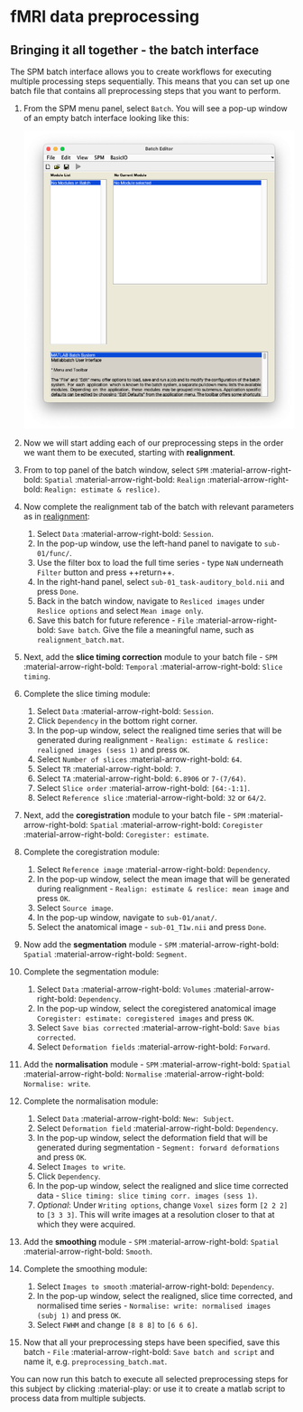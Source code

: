# fMRI data preprocessing

## Bringing it all together - the batch interface

The SPM batch interface allows you to create workflows for executing multiple processing steps sequentially. This means that you can set up one batch file that contains all preprocessing steps that you want to perform. 

1. From the SPM menu panel, select `Batch`. You will see a pop-up window of an empty batch interface looking like this:

    ![](../../../assets/figures/batch.png)

2. Now we will start adding each of our preprocessing steps in the order we want them to be executed, starting with **realignment**. 
3. From to top panel of the batch window, select `SPM` :material-arrow-right-bold: `Spatial` :material-arrow-right-bold: `Realign` :material-arrow-right-bold: `Realign: estimate & reslice)`. 
4. Now complete the realignment tab of the batch with relevant parameters as in [realignment](./realignment.md):
    1. Select `Data` :material-arrow-right-bold: `Session`. 
    2. In the pop-up window, use the left-hand panel to navigate to `sub-01/func/`. 
    3. Use the filter box to load the full time series - type `NaN` underneath `Filter` button and press ++return++.
    4. In the right-hand panel, select `sub-01_task-auditory_bold.nii` and press `Done`.
    5. Back in the batch window, navigate to `Resliced images` under `Reslice options` and select `Mean image only`. 
    6. Save this batch for future reference - `File` :material-arrow-right-bold: `Save batch`. Give the file a meaningful name, such as `realignment_batch.mat`.
5. Next, add the **slice timing correction** module to your batch file -  `SPM` :material-arrow-right-bold: `Temporal` :material-arrow-right-bold: `Slice timing`.
6. Complete the slice timing module:
    1. Select `Data` :material-arrow-right-bold: `Session`.
    2. Click `Dependency` in the bottom right corner.
    3. In the pop-up window, select the realigned time series that will be generated during realignment - `Realign: estimate & reslice: realigned images (sess 1)` and press `OK`.
    4. Select `Number of slices` :material-arrow-right-bold: `64`.
    5. Select `TR` :material-arrow-right-bold: `7`.
    6. Select `TA` :material-arrow-right-bold: `6.8906` or `7-(7/64)`.
    7. Select `Slice order` :material-arrow-right-bold: `[64:-1:1]`.
    8. Select `Reference slice` :material-arrow-right-bold: `32` or `64/2`.
7. Next, add the **coregistration** module to your batch file - `SPM` :material-arrow-right-bold: `Spatial` :material-arrow-right-bold: `Coregister` :material-arrow-right-bold: `Coregister: estimate`. 
8. Complete the coregistration module:
    1. Select `Reference image` :material-arrow-right-bold: `Dependency`.
    2. In the pop-up window, select the mean image that will be generated during realignment - `Realign: estimate & reslice: mean image` and press `OK`.
    3. Select `Source image`.
    4. In the pop-up window, navigate to `sub-01/anat/`. 
    5. Select the anatomical image - `sub-01_T1w.nii` and press `Done`.
9. Now add the **segmentation** module - `SPM` :material-arrow-right-bold: `Spatial` :material-arrow-right-bold: `Segment`.
10. Complete the segmentation module:
    1. Select `Data` :material-arrow-right-bold: `Volumes` :material-arrow-right-bold: `Dependency`. 
    2. In the pop-up window, select the coregistered anatomical image `Coregister: estimate: coregistered images` and press `OK`.
    3. Select `Save bias corrected` :material-arrow-right-bold: `Save bias corrected`.
    4. Select `Deformation fields` :material-arrow-right-bold: `Forward`.
11. Add the **normalisation** module - `SPM` :material-arrow-right-bold: `Spatial` :material-arrow-right-bold: `Normalise` :material-arrow-right-bold: `Normalise: write`.
12. Complete the normalisation module:
    1. Select `Data` :material-arrow-right-bold: `New: Subject`.
    2. Select `Deformation field` :material-arrow-right-bold: `Dependency`.
    3. In the pop-up window, select the deformation field that will be generated during segmentation - `Segment: forward deformations` and press `OK`.
    4. Select `Images to write`.
    5. Click `Dependency`.
    6. In the pop-up window, select the realigned and slice time corrected data - `Slice timing: slice timing corr. images (sess 1)`.
    7. *Optional*: Under `Writing options`, change `Voxel sizes` form `[2 2 2]` to `[3 3 3]`. This will write images at a resolution closer to that at which they were acquired.
13. Add the **smoothing** module - `SPM` :material-arrow-right-bold: `Spatial` :material-arrow-right-bold: `Smooth`.
14. Complete the smoothing module:
    1. Select `Images to smooth` :material-arrow-right-bold: `Dependency`.
    2. In the pop-up window, select the realigned, slice time corrected, and normalised time series - `Normalise: write: normalised images (subj 1)` and press `OK`.
    3. Select `FWHM` and change `[8 8 8]` to `[6 6 6]`.
15. Now that all your preprocessing steps have been specified, save this batch - `File` :material-arrow-right-bold: `Save batch and script` and name it, e.g. `preprocessing_batch.mat`.

You can now run this batch to execute all selected preprocessing steps for this subject by clicking :material-play: or use it to create a matlab script to process data from multiple subjects. 